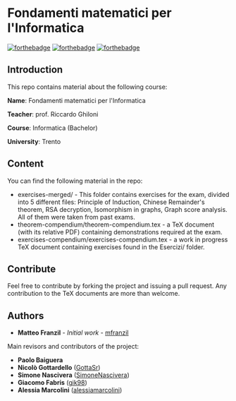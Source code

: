# Fondamenti matematici per l'Informatica

[![forthebadge](https://forthebadge.com/images/badges/made-with-crayons.svg)](https://forthebadge.com) [![forthebadge](https://forthebadge.com/images/badges/built-with-love.svg)](https://forthebadge.com) [![forthebadge](https://forthebadge.com/images/badges/as-seen-on-tv.svg)](https://forthebadge.com)

## Introduction

This repo contains material about the following course:

**Name**: Fondamenti matematici per l'Informatica

**Teacher**: prof. Riccardo Ghiloni

**Course**: Informatica (Bachelor)

**University**: Trento

## Content

You can find the following material in the repo:

* exercises-merged/ - This folder contains exercises for the exam, divided into 5 different files: Principle of Induction, Chinese Remainder's theorem, RSA decryption, Isomorphism in graphs, Graph score analysis. All of them were taken from past exams.
* theorem-compendium/theorem-compendium.tex - a TeX document (with its relative PDF) containing demonstrations required at the exam.
* exercises-compendium/exercises-compendium.tex - a work in progress TeX document containing exercises found in the Esercizi/ folder.

## Contribute

Feel free to contribute by forking the project and issuing a pull request. Any contribution to the TeX documents are more than welcome.

## Authors

* **Matteo Franzil** - *Initial work* - [mfranzil](https://github.com/mfranzil)

Main revisors and contributors of the project:

* **Paolo Baiguera**
* **Nicolò Gottardello** ([GottaSr](https://github.com/GottaSr))
* **Simone Nascivera** ([SimoneNascivera](https://github.com/SimoneNascivera))
* **Giacomo Fabris** ([gik98](https://github.com/gik98))
* **Alessia Marcolini** ([alessiamarcolini](https://github.com/alessiamarcolini))
